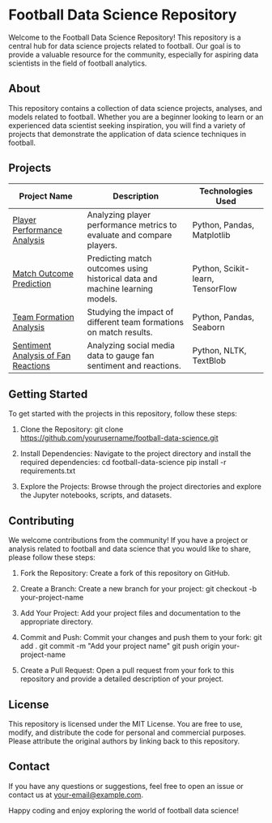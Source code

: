 # Football Data Science Repository

Welcome to the Football Data Science Repository! This repository is a central hub for data science projects related to football. Our goal is to provide a valuable resource for the community, especially for aspiring data scientists in the field of football analytics.

## About

This repository contains a collection of data science projects, analyses, and models related to football. Whether you are a beginner looking to learn or an experienced data scientist seeking inspiration, you will find a variety of projects that demonstrate the application of data science techniques in football.

## Projects

Project Name | Description | Technologies Used
------------ | ----------- | -------------------
[Player Performance Analysis](link_to_project) | Analyzing player performance metrics to evaluate and compare players. | Python, Pandas, Matplotlib
[Match Outcome Prediction](link_to_project) | Predicting match outcomes using historical data and machine learning models. | Python, Scikit-learn, TensorFlow
[Team Formation Analysis](link_to_project) | Studying the impact of different team formations on match results. | Python, Pandas, Seaborn
[Sentiment Analysis of Fan Reactions](link_to_project) | Analyzing social media data to gauge fan sentiment and reactions. | Python, NLTK, TextBlob

## Getting Started

To get started with the projects in this repository, follow these steps:

1. Clone the Repository:
git clone https://github.com/yourusername/football-data-science.git

2. Install Dependencies:
Navigate to the project directory and install the required dependencies:
cd football-data-science
pip install -r requirements.txt

3. Explore the Projects:
Browse through the project directories and explore the Jupyter notebooks, scripts, and datasets.

## Contributing

We welcome contributions from the community! If you have a project or analysis related to football and data science that you would like to share, please follow these steps:

1. Fork the Repository: Create a fork of this repository on GitHub.

2. Create a Branch: Create a new branch for your project:
git checkout -b your-project-name

3. Add Your Project: Add your project files and documentation to the appropriate directory.

4. Commit and Push: Commit your changes and push them to your fork:
git add .
git commit -m "Add your project name"
git push origin your-project-name

5. Create a Pull Request: Open a pull request from your fork to this repository and provide a detailed description of your project.

## License

This repository is licensed under the MIT License. You are free to use, modify, and distribute the code for personal and commercial purposes. Please attribute the original authors by linking back to this repository.

## Contact

If you have any questions or suggestions, feel free to open an issue or contact us at your-email@example.com.

Happy coding and enjoy exploring the world of football data science!
